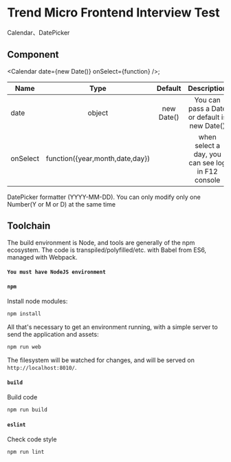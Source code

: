 # Trend Micro Frontend Interview Test

Calendar、DatePicker

## Component

<Calendar date={new Date()} onSelect={function} />;

| Name     |              Type               |  Default   |                    Description                    |
| -------- | :-----------------------------: | :--------: | :-----------------------------------------------: |
| date     |             object              | new Date() |   You can pass a Date or default is new Date()    |
| onSelect | function({year,month,date,day}) |            | when select a day, you can see log in F12 console |

DatePicker formatter (YYYY-MM-DD).
You can only modify only one Number(Y or M or D) at the same time

## Toolchain

The build environment is Node, and tools are generally of the npm ecosystem. The code is transpiled/polyfilled/etc. with Babel from ES6, managed with Webpack.

#### `You must have NodeJS environment`

#### `npm`

Install node modules:

```bash
npm install
```

All that's necessary to get an environment running, with a simple server to send the application and assets:

```bash
npm run web
```

The filesystem will be watched for changes, and will be served on
`http://localhost:8010/`.

#### `build`

Build code

```bash
npm run build
```

#### `eslint`

Check code style

```bash
npm run lint
```
